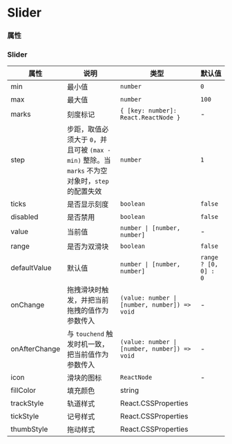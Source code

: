 # Slider

<code src="./demos/demo1.tsx"></code>

### 属性

### Slider

| 属性          | 说明                                                         | 类型                                          | 默认值               |
| ------------- | ------------------------------------------------------------ | --------------------------------------------- | -------------------- |
| min           | 最小值                                                       | `number`                                      | `0`                  |
| max           | 最大值                                                       | `number`                                      | `100`                |
| marks         | 刻度标记                                                     | `{ [key: number]: React.ReactNode }`          | -                    |
| step          | 步距，取值必须大于 `0`，并且可被 `(max - min)` 整除。当 `marks` 不为空对象时，`step` 的配置失效 | `number`                                      | `1`                  |
| ticks         | 是否显示刻度                                                 | `boolean`                                     | `false`              |
| disabled      | 是否禁用                                                     | `boolean`                                     | `false`              |
| value         | 当前值                                                       | `number \| [number, number]`                  | -                    |
| range         | 是否为双滑块                                                 | `boolean`                                     | `false`              |
| defaultValue  | 默认值                                                       | `number \| [number, number]`                  | `range ? [0, 0] : 0` |
| onChange      | 拖拽滑块时触发，并把当前拖拽的值作为参数传入                 | `(value: number \| [number, number]) => void` | -                    |
| onAfterChange | 与 `touchend` 触发时机一致，把当前值作为参数传入             | `(value: number \| [number, number]) => void` | -                    |
| icon          | 滑块的图标                                                   | `ReactNode`                                   | -                    |
| fillColor     | 填充颜色                                                     | string                                        |                      |
| trackStyle    | 轨道样式                                                     | React.CSSProperties                           |                      |
| tickStyle     | 记号样式                                                     | React.CSSProperties                           |                      |
| thumbStyle    | 拖动样式                                                     | React.CSSProperties                           |                      |
